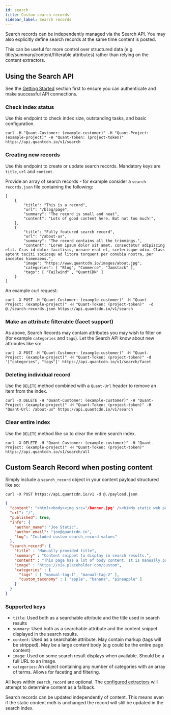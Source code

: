 ```yaml
---
id: search
title: Custom search records
sidebar_label: Search records
---
```


Search records can be independently managed via the Search API. You may also explicitly define search records at the same time content is posted.

This can be useful for more control over structured data (e.g title/summary/content/filterable attributes) rather than relying on the content extractors.

## Using the Search API

See the [Getting Started](/docs/api/get-started) section first to ensure you can authenticate and make successful API connections.

### Check index status

Use this endpoint to check index size, outstanding tasks, and basic configuration.

```
curl -H "Quant-Customer: (example-customer)" -H "Quant-Project: (example-project)" -H "Quant-Token: (project-token)" https://api.quantcdn.io/v1/search
```

### Creating new records

Use this endpoint to create or update search records. Mandatory keys are `title`, `url` and `content`.

Provide an array of search records - for example consider a `search-records.json` file containing the following:
```
[
    {
        "title": "This is a record",
        "url": "/blog/page",
        "summary": "The record is small and neat",
        "content": "Lots of good content here. But not too much!",
    },
    {
        "title": "Fully featured search record",
        "url": "/about-us",
        "summary": "The record contains all the trimmings.",
        "content": "Lorem ipsum dolor sit amet, consectetur adipiscing elit. Cras id dolor facilisis, ornare erat et, scelerisque odio. Class aptent taciti sociosqu ad litora torquent per conubia nostra, per inceptos himenaeos.",
        "image": "https://www.quantcdn.io/images/about.jpg",
        "categories": [ "Blog", "Commerce", "Jamstack" ],
        "tags": [ "Tailwind" , "QuantCDN" ]
    }
]
```

An example curl request:
```
curl -X POST -H "Quant-Customer: (example-customer)" -H "Quant-Project: (example-project)" -H "Quant-Token: (project-token)"  -d @./search-records.json https://api.quantcdn.io/v1/search
```



### Make an attribute filterable (facet support)

As above, Search Records may contain attributes you may wish to filter on (for example `categories` and `tags`). Let the Search API know about new attributes like so:

```
curl -X POST -H "Quant-Customer: (example-customer)" -H "Quant-Project: (example-project)" -H "Quant-Token: (project-token)" -d '["categories", "tags"]' https://api.quantcdn.io/v1/search/facet
```

### Deleting individual record

Use the `DELETE` method combined with a `Quant-Url` header to remove an item from the index.

```
curl -X DELETE -H "Quant-Customer: (example-customer)" -H "Quant-Project: (example-project)" -H "Quant-Token: (project-token)" -H "Quant-Url: /about-us" https://api.quantcdn.io/v1/search
```

### Clear entire index

Use the `DELETE` method like so to clear the entire search index.

```
curl -X DELETE -H "Quant-Customer: (example-customer)" -H "Quant-Project: (example-project)" -H "Quant-Token: (project-token)" https://api.quantcdn.io/v1/search/all
```




## Custom Search Record when posting content

Simply include a `search_record` object in your content payload structured like so:

```
curl -X POST https://api.quantcdn.io/v1 -d @./payload.json
```

```json
{
  "content": "<html><body><img src="/banner.jpg" /><h1>My static web page</h1></body></html>",
  "url": "/",
  "published": true,
  "info": {
    "author_name": "Joe Static",
    "author_email": "joe@quantcdn.io",
    "log": "Included custom search_record values"
  },
  "search_record": {
    "title" : "Manually provided title",
    "summary" : "Content snippet to display in search results.",
    "content" : "This page has a lot of body content. It is manually provided via search_record",
    "image" : "https://via.placeholder.com/custom",
    "categories" : {
      "tags" : [ "manual-tag-1", "manual-tag-2" ],
      "custom_taxonomy" : [ "apple", "banana", "pineapple" ]
    }
  }
}
```

### Supported keys
* `title`: Used both as a searchable attribute and the title used in search results
* `summary`: Used both as a searchable attribute and the content snippet displayed in the search results.
* `content`: Used as a searchable attribute. May contain markup (tags will be stripped). May be a large content body (e.g could be the entire page content)
* `image`: Used on some search result displays when available. Should be a full URL to an image.
* `categories`: An object containing any number of categories with an array of terms. Allows for faceting and filtering.

All keys within `search_record` are optional. The [configured extractors](/docs/dashboard/search#content-extractors) will attempt to determine content as a fallback.

Search records can be updated independently of content. This means even if the static content md5 is unchanged the record will still be updated in the search index.